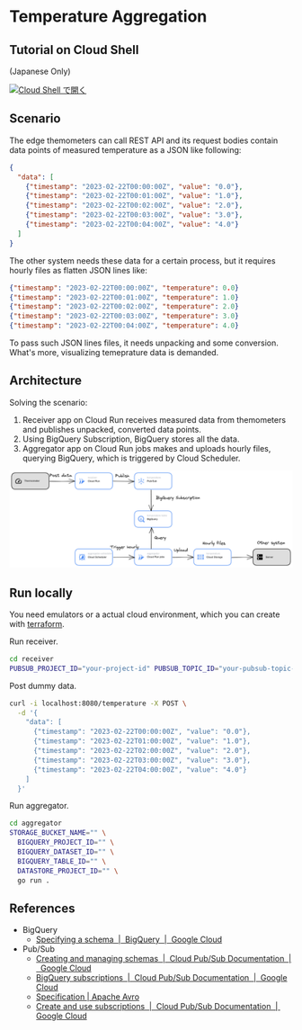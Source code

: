 # Temperature Aggregation

## Tutorial on Cloud Shell

(Japanese Only)

[![Cloud Shell で開く](https://gstatic.com/cloudssh/images/open-btn.svg)](https://shell.cloud.google.com/cloudshell/editor?cloudshell_git_repo=https%3A%2F%2Fgithub.com%2FShawnLabo%2FTAP&cloudshell_git_branch=main&cloudshell_workspace=go%2Ftemperature-aggregation&cloudshell_tutorial=TUTORIAL.ja.md)


## Scenario

The edge themometers can call REST API and its request bodies contain data points of measured
temperature as a JSON like following:

```json
{
  "data": [
    {"timestamp": "2023-02-22T00:00:00Z", "value": "0.0"},
    {"timestamp": "2023-02-22T00:01:00Z", "value": "1.0"},
    {"timestamp": "2023-02-22T00:02:00Z", "value": "2.0"},
    {"timestamp": "2023-02-22T00:03:00Z", "value": "3.0"},
    {"timestamp": "2023-02-22T00:04:00Z", "value": "4.0"}
  ]
}
```

The other system needs these data for a certain process, but it requires hourly files as flatten
JSON lines like:

```json
{"timestamp": "2023-02-22T00:00:00Z", "temperature": 0.0}
{"timestamp": "2023-02-22T00:01:00Z", "temperature": 1.0}
{"timestamp": "2023-02-22T00:02:00Z", "temperature": 2.0}
{"timestamp": "2023-02-22T00:03:00Z", "temperature": 3.0}
{"timestamp": "2023-02-22T00:04:00Z", "temperature": 4.0}
```

To pass such JSON lines files, it needs unpacking and some conversion. What's more, visualizing
temeprature data is demanded.

## Architecture

Solving the scenario:

1. Receiver app on Cloud Run receives measured data from themometers and publishes unpacked, 
   converted data points.
2. Using BigQuery Subscription, BigQuery stores all the data.
3. Aggregator app on Cloud Run jobs makes and uploads hourly files, querying BigQuery, which is
   triggered by Cloud Scheduler.

![architecture](./architecture.png)

## Run locally

You need emulators or a actual cloud environment, which you can create with
[terraform](https://github.com/ShawnLabo/TAP/tree/main/go/temperature-aggregation/terraform).

Run receiver.

```sh
cd receiver
PUBSUB_PROJECT_ID="your-project-id" PUBSUB_TOPIC_ID="your-pubsub-topic-id" go run .
```

Post dummy data.

```sh
curl -i localhost:8080/temperature -X POST \
  -d '{
    "data": [
      {"timestamp": "2023-02-22T00:00:00Z", "value": "0.0"},
      {"timestamp": "2023-02-22T01:00:00Z", "value": "1.0"},
      {"timestamp": "2023-02-22T02:00:00Z", "value": "2.0"},
      {"timestamp": "2023-02-22T03:00:00Z", "value": "3.0"},
      {"timestamp": "2023-02-22T04:00:00Z", "value": "4.0"}
    ]
  }'
```

Run aggregator.

```sh
cd aggregator
STORAGE_BUCKET_NAME="" \
  BIGQUERY_PROJECT_ID="" \
  BIGQUERY_DATASET_ID="" \
  BIGQUERY_TABLE_ID="" \
  DATASTORE_PROJECT_ID="" \
  go run .
```

## References

* BigQuery
  * [Specifying a schema  |  BigQuery  |  Google Cloud](https://cloud.google.com/bigquery/docs/schemas#specifying_a_json_schema_file)
* Pub/Sub
  * [Creating and managing schemas  |  Cloud Pub/Sub Documentation  |  Google Cloud](https://cloud.google.com/pubsub/docs/schemas)
  * [BigQuery subscriptions  |  Cloud Pub/Sub Documentation  |  Google Cloud](https://cloud.google.com/pubsub/docs/bigquery)
  * [Specification | Apache Avro](https://avro.apache.org/docs/1.11.1/specification/_print/#schema-declaration)
  * [Create and use subscriptions  |  Cloud Pub/Sub Documentation  |  Google Cloud](https://cloud.google.com/pubsub/docs/create-subscription#assign_bigquery_service_account)
